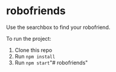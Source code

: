 # robofriends
Use the searchbox to find your robofriend.

To run the project:

1. Clone this repo
2. Run `npm install`
3. Run `npm start`"# robofriends" 
